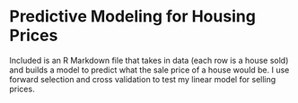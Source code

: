 # Predictive Modeling for Housing Prices
Included is an R Markdown file that takes in data (each row is a house sold) and builds a model to predict what the sale price of a house would be. I use forward selection and cross validation to test my linear model for selling prices.
